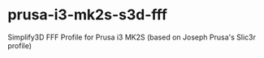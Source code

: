 # prusa-i3-mk2s-s3d-fff
Simplify3D FFF Profile for Prusa i3 MK2S (based on Joseph Prusa's Slic3r profile)
